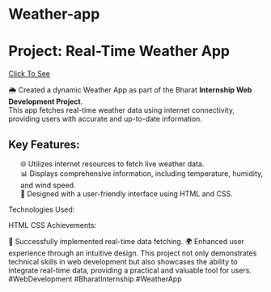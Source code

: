 # Weather-app
<h1>Project: Real-Time Weather App</h1> <a href="https://saurabh007007.github.io/Weather-app/">Click To See </a>
<p>
🌦️ Created a dynamic Weather App as part of the Bharat <strong>Internship Web Development Project</strong>. <br>This app fetches real-time weather data using internet connectivity, providing users with accurate and up-to-date information.</p>

<h2>Key Features:</h2>
<ul>
<l1>🌐 Utilizes internet resources to fetch live weather data.</l1><br>
<l1>📊 Displays comprehensive information, including temperature, humidity, and wind speed.</l1><br>
<l1>🎨 Designed with a user-friendly interface using HTML and CSS.</l1><br>
  </ul>
Technologies Used:

HTML
CSS
Achievements:

🚀 Successfully implemented real-time data fetching.
🌍 Enhanced user experience through an intuitive design.
This project not only demonstrates technical skills in web development but also showcases the ability to integrate real-time data, providing a practical and valuable tool for users. #WebDevelopment #BharatInternship #WeatherApp
